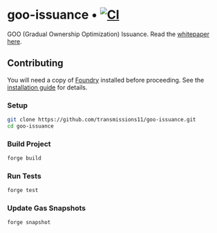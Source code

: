 # goo-issuance • [![CI](https://github.com/transmissions11/goo-issuance/actions/workflows/tests.yml/badge.svg)](https://github.com/transmissions11/goo-issuance/actions/workflows/tests.yml)

GOO (Gradual Ownership Optimization) Issuance. Read the [whitepaper here](https://www.paradigm.xyz/2022/09/goo).

## Contributing

You will need a copy of [Foundry](https://github.com/foundry-rs/foundry) installed before proceeding. See the [installation guide](https://github.com/foundry-rs/foundry#installation) for details.

### Setup

```sh
git clone https://github.com/transmissions11/goo-issuance.git
cd goo-issuance
```
### Build Project

```sh
forge build
```

### Run Tests

```sh
forge test
```

### Update Gas Snapshots

```sh
forge snapshot
```
